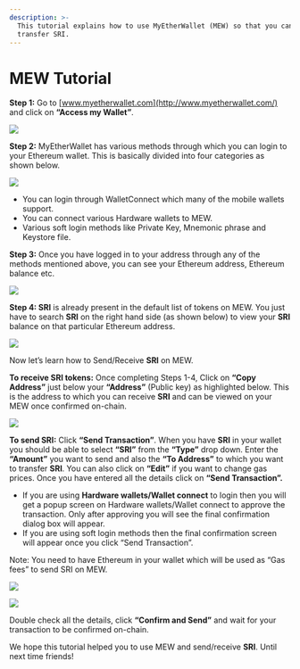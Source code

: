 ```yaml
---
description: >-
  This tutorial explains how to use MyEtherWallet (MEW) so that you can view and
  transfer SRI.
---
```


# MEW Tutorial

**Step 1:** Go to [www.myetherwallet.com](http://www.myetherwallet.com/) and click on **“Access my Wallet”**.

![](../.gitbook/assets/2%20%283%29.png)

**Step 2:** MyEtherWallet has various methods through which you can login to your Ethereum wallet. This is basically divided into four categories as shown below.

![](../.gitbook/assets/1%20%282%29.png)

* You can login through WalletConnect which many of the mobile wallets support.
* You can connect various Hardware wallets to MEW.
* Various soft login methods like Private Key, Mnemonic phrase and Keystore file.

**Step 3:** Once you have logged in to your address through any of the methods mentioned above, you can see your Ethereum address, Ethereum balance etc.

![](../.gitbook/assets/6%20%283%29.png)

**Step 4: SRI** is already present in the default list of tokens on MEW. You just have to search **SRI** on the right hand side \(as shown below\) to view your **SRI** balance on that particular Ethereum address.

![](../.gitbook/assets/7%20%282%29.png)

Now let’s learn how to Send/Receive **SRI** on MEW.

**To receive SRI tokens:** Once completing Steps 1-4, Click on **“Copy Address”** just below your **“Address”** \(Public key\) as highlighted below. This is the address to which you can receive **SRI** and can be viewed on your MEW once confirmed on-chain.

![](../.gitbook/assets/8.png)

**To send SRI:** Click **“Send Transaction”**. When you have **SRI** in your wallet you should be able to select **“SRI”** from the **“Type”** drop down. Enter the **“Amount”** you want to send and also the **“To Address”** to which you want to transfer **SRI**. You can also click on **“Edit”** if you want to change gas prices. Once you have entered all the details click on **“Send Transaction”.**

* If you are using **Hardware wallets/Wallet connect** to login then you will get a popup screen on Hardware wallets/Wallet connect to approve the transaction. Only after approving you will see the final confirmation dialog box will appear.
*  If you are using soft login methods then the final confirmation screen will appear once you click “Send Transaction”.

Note: You need to have Ethereum in your wallet which will be used as “Gas fees” to send SRI on MEW.

![](../.gitbook/assets/9%20%282%29.png)

![](../.gitbook/assets/10%20%281%29.png)

Double check all the details, click **“Confirm and Send”** and wait for your transaction to be confirmed on-chain.

We hope this tutorial helped you to use MEW and send/receive **SRI**. Until next time friends!

